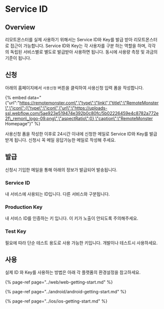 # Service ID

## Overview

리모트몬스터를 실제 사용하기 위해서는 Service ID와 Key를 발급 받아 리모트몬스터로 접근이 가능합니다. Service ID와 Key는 각 사용자를 구분 하는 역할을 하며, 각각의 독립된 서비스별로 별도로 발급받아 사용하면 됩니다. 동시에 사용량 측정 및 과금의 기준이 됩니다.

## 신청

아래의 홈페이지에서 `사용신청` 버튼을 클릭하여 사용신청 입력 폼을 작성합니다.

{% embed data="{\"url\":\"https://remotemonster.com\",\"type\":\"link\",\"title\":\"RemoteMonster\",\"icon\":{\"type\":\"icon\",\"url\":\"https://uploads-ssl.webflow.com/5ae923e519474e392b0c80fc/5b02226459e4c8782a772e2f\_remon\_logo-09.png\",\"aspectRatio\":0},\"caption\":\"RemoteMonster Homepage\"}" %}

사용신청 폼을 작성한 이후로 24시간 이내에 신청한 메일로 Service ID와 Key를 발급받게 됩니다. 신청시 꼭 메일 응답가능한 메일로 작성해 주세요.

## 발급

신청시 기입한 메일을 통해 아래의 정보가 발급되어 발송됩니다.

### Service ID 

내 서비스에 사용되는 ID입니다. 다른 서비스와 구분됩니다.

### Production Key

내 서비스 ID를 인증하는 키 입니다. 이 키가 노출이 안되도록 주의해주세요.

### Test Key

필요에 따라 단순 테스트 용도로 사용 가능한 키입니다. 개발이나 테스트시 사용하세요.

## 사용

실제 ID 와 Key를 사용하는 방법은 아래 각 플랫폼의 환경설정을 참고하세요.

{% page-ref page="../web/web-getting-start.md" %}

{% page-ref page="../android/android-getting-start.md" %}

{% page-ref page="../ios/ios-getting-start.md" %}



